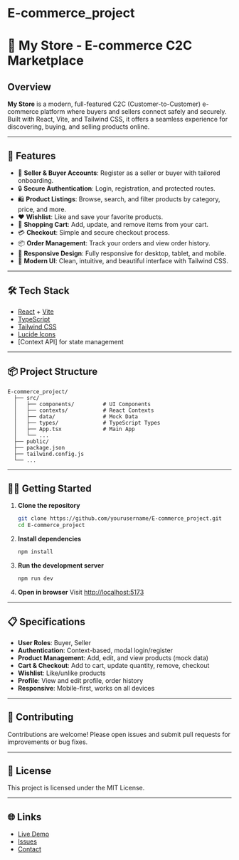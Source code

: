 # E-commerce_project
# 🛒 My Store - E-commerce C2C Marketplace

## Overview

**My Store** is a modern, full-featured C2C (Customer-to-Customer) e-commerce platform where buyers and sellers connect safely and securely. Built with React, Vite, and Tailwind CSS, it offers a seamless experience for discovering, buying, and selling products online.

---

## 🚀 Features

- 🏪 **Seller & Buyer Accounts**: Register as a seller or buyer with tailored onboarding.
- 🔒 **Secure Authentication**: Login, registration, and protected routes.
- 🛍️ **Product Listings**: Browse, search, and filter products by category, price, and more.
- ❤️ **Wishlist**: Like and save your favorite products.
- 🛒 **Shopping Cart**: Add, update, and remove items from your cart.
- 💳 **Checkout**: Simple and secure checkout process.
- 📦 **Order Management**: Track your orders and view order history.
- 📱 **Responsive Design**: Fully responsive for desktop, tablet, and mobile.
- 🌈 **Modern UI**: Clean, intuitive, and beautiful interface with Tailwind CSS.

---

## 🛠️ Tech Stack

- [React](https://react.dev/) + [Vite](https://vitejs.dev/)
- [TypeScript](https://www.typescriptlang.org/)
- [Tailwind CSS](https://tailwindcss.com/)
- [Lucide Icons](https://lucide.dev/)
- [Context API] for state management

---

## 📦 Project Structure

```
E-commerce_project/
  ├── src/
  │   ├── components/         # UI Components
  │   ├── contexts/           # React Contexts
  │   ├── data/               # Mock Data
  │   ├── types/              # TypeScript Types
  │   ├── App.tsx             # Main App
  │   └── ...
  ├── public/
  ├── package.json
  ├── tailwind.config.js
  └── ...
```

---

## 🧑‍💻 Getting Started

1. **Clone the repository**
   ```bash
   git clone https://github.com/yourusername/E-commerce_project.git
   cd E-commerce_project
   ```
2. **Install dependencies**
   ```bash
   npm install
   ```
3. **Run the development server**
   ```bash
   npm run dev
   ```
4. **Open in browser**
   Visit [http://localhost:5173](http://localhost:5173)

---

## 📋 Specifications

- **User Roles**: Buyer, Seller
- **Authentication**: Context-based, modal login/register
- **Product Management**: Add, edit, and view products (mock data)
- **Cart & Checkout**: Add to cart, update quantity, remove, checkout
- **Wishlist**: Like/unlike products
- **Profile**: View and edit profile, order history
- **Responsive**: Mobile-first, works on all devices

---

## 🤝 Contributing

Contributions are welcome! Please open issues and submit pull requests for improvements or bug fixes.

---

## 📄 License

This project is licensed under the MIT License.

---

## 🌐 Links

- [Live Demo](#)
- [Issues](https://github.com/yourusername/E-commerce_project/issues)
- [Contact](mailto:hello@mystore.com)

